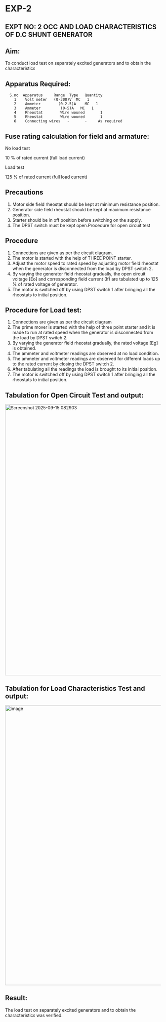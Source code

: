 # EXP-2
## EXPT NO: 2 OCC AND LOAD CHARACTERISTICS OF D.C SHUNT GENERATOR

## Aim:
To conduct load test on separately excited generators and to obtain the characteristics

## Apparatus Required:

      S.no	Apparatus	  Range	 Type	Quantity
        1	 Volt meter	  (0-300)V	MC	 1
        2	 Ammeter	    (0-2.5)A	MC   1
        3	 Ammeter	     (0-5)A	  MC   1
        4	 Rheostat		 Wire wouned	   1
        5	 Rheostat		 Wire wouned	   1
        6	 Connecting wires	-	    -     As required

## Fuse rating calculation for field and armature:

No load test

10 % of rated current (full load current)

Load test

125 % of rated current (full load current)

## Precautions

1.   Motor side field rheostat should be kept at minimum resistance position.
2.   Generator side field rheostat should be kept at maximum resistance position.
3.   Starter should be in off position before switching on the supply.
4.   The DPST switch must be kept open.Procedure for open circuit test
## Procedure
1.   Connections are given as per the circuit diagram.
2.   The motor is started with the help of THREE POINT starter.
3.   Adjust the motor speed to rated speed by adjusting motor field rheostat when the generator is disconnected from the load by DPST switch 2.
4.   By  varying  the  generator  field  rheostat  gradually,  the  open  circuit  voltage  [Eo]  and corresponding field current (If) are tabulated up to 125 % of rated voltage of generator.
5.   The motor is switched off by using DPST switch 1 after bringing all the rheostats to initial position.

## Procedure for Load test:

1.   Connections are given as per the circuit diagram
2.   The prime mover is started with the help of three point starter and it is made to run at rated speed when the generator is disconnected from the load by DPST switch 2.
3.   By varying the generator field rheostat gradually, the rated voltage [Eg] is obtained.
4.   The ammeter and voltmeter readings are observed at no load condition.
5.   The ammeter and voltmeter readings are observed for different loads up to the rated current by closing the DPST switch 2.
6.   After tabulating all the readings the load is brought to its initial position.
7.   The motor is switched off by using DPST switch 1 after bringing all the rheostats to initial position.

## Tabulation for Open Circuit Test and output:
<img width="969" height="878" alt="Screenshot 2025-09-15 082903" src="https://github.com/user-attachments/assets/09dd63c7-196f-45c9-842c-1f941e0b8b1f" />

## Tabulation for Load Characteristics Test and output:
<img width="1099" height="907" alt="image" src="https://github.com/user-attachments/assets/5475323b-457a-4e4e-a390-e8c087f15630" />

## Result:
The load test on separately excited generators and to obtain the characteristics was verified.
